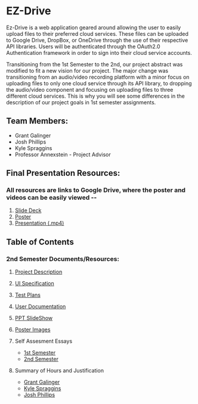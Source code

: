# EZ-Drive
Ez-Drive is a web application geared around allowing the user to easily upload files to their preferred cloud services. These files can be uploaded to Google Drive, DropBox, or OneDrive through the use of their respective API libraries. Users will be authenticated through the OAuth2.0 Authentication framework in order to sign into their cloud service accounts. 

Transitioning from the 1st Semester to the 2nd, our project abstract was modified to fit a new vision for our project. The major change was transitioning from an audio/video recording platform with a minor focus on uploading files to only one cloud service through its API library, to dropping the audio/video component and focusing on uploading files to three different cloud services. This is why you will see some differences in the description of our project goals in 1st semester assignments. 


## Team Members:
* Grant Galinger
* Josh Phillips
* Kyle Spraggins
* Professor Annexstein - Project Advisor

## Final Presentation Resources:
### All resources are links to Google Drive, where the poster and videos can be easily viewed --
1. [Slide Deck](https://drive.google.com/file/d/1EPzXG-bX_Glb6A4QedMnyVFaO3c0ldRQ/view?usp=sharing)
2. [Poster](https://drive.google.com/file/d/1Sovo2MOr0DwRYboEDS3m8CXgSjwYSJ2m/view?usp=sharing)
3. [Presentation (.mp4)](https://drive.google.com/file/d/1AgI2q-jvHuDQgUHCOKpJL3DKApDe9h2J/view?usp=sharing)


## Table of Contents

### **2nd Semester** Documents/Resources:
1. [Project Description](Files/1st_Semester/Project_Description.md)

2. [UI Specification](https://drive.google.com/drive/folders/10xmFBxXPtOROnOqenXgZKCkG5xcQF3pJ?usp=sharing)

3. [Test Plans](Files/2nd_Semester/Test_Plan.md)

4. [User Documentation](Files/2nd_Semester/User_Documentation.md)

5. [PPT SlideShow](https://drive.google.com/file/d/1AgI2q-jvHuDQgUHCOKpJL3DKApDe9h2J/view?usp=sharing)

6. [Poster Images](https://drive.google.com/file/d/1Sovo2MOr0DwRYboEDS3m8CXgSjwYSJ2m/view?usp=sharing)

7. Self Assesment Essays
    * [1st Semester](Files/1st_Semester/Self_Assessment_Essays/)
    * [2nd Semester](Files/2nd_Semester/Self_Assessment_Essays/)

8. Summary of Hours and Justification
    * [Grant Galinger](Files/2nd_Semester/Justification/Grant_Galinger.md)
    * [Kyle Spraggins](Files/2nd_Semester/Justification/Kyle_Spraggins.md)
    * [Josh Phillips](Files/2nd_Semester/Justification/Josh_Phillips.md)
